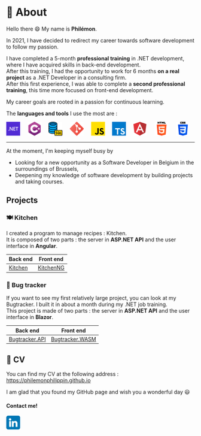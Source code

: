 # 👤 About

Hello there 😄 My name is **Philémon**.

In 2021, I have decided to redirect my career towards software development to follow my passion.

I have completed a 5-month **professional training** in .NET development, where I have acquired skills in back-end development.  
After this training, I had the opportunity to work for 6 months **on a real project** as a .NET Developer in a consulting firm.  
After this first experience, I was able to complete a **second professional training**, this time more focused on front-end development.

My career goals are rooted in a passion for continuous learning.

The **languages and tools** I use the most are :

![.NET](./dotnet.png ".NET") &nbsp; &nbsp;
![C#](./csharp.png "C#") &nbsp; &nbsp;
![SQL](./sql.png "SQL") &nbsp; &nbsp;
![Git](./git.png "Git") &nbsp; &nbsp;
![JavaScript](./js.png "JavaScript") &nbsp; &nbsp;
![TypeScript](./ts.png "TypeScript") &nbsp; &nbsp;
![Angular](./angular.png "Angular") &nbsp; &nbsp;
![HTML](./html.png "HTML") &nbsp; &nbsp;
![CSS](./css.png "CSS")

---

At the moment, I'm keeping myself busy by

- Looking for a new opportunity as a Software Developer in Belgium in the surroundings of Brussels,
- Deepening my knowledge of software development by building projects and taking courses.

## Projects

### 🍽️ Kitchen

I created a program to manage recipes : Kitchen.  
It is composed of two parts : the server in **ASP.NET API** and the user interface in **Angular**.

| Back end                                                     | Front end                                                        |
| ------------------------------------------------------------ | ---------------------------------------------------------------- |
| [Kitchen](https://github.com/PhilemonPhilippin/Kitchen-repo) | [KitchenNG](https://github.com/PhilemonPhilippin/KitchenNG-repo) |

### 🐞 Bug tracker

If you want to see my first relatively large project, you can look at my Bugtracker.
I built it in about a month during my .NET job training.  
This project is made of two parts : the server in **ASP.NET API** and the user interface in **Blazor**.

| Back end                                                                   | Front end                                                                    |
| -------------------------------------------------------------------------- | ---------------------------------------------------------------------------- |
| [Bugtracker.API](https://github.com/PhilemonPhilippin/Bugtracker.API-repo) | [Bugtracker.WASM](https://github.com/PhilemonPhilippin/Bugtracker.WASM-repo) |

## 📄 CV

You can find my CV at the following address : https://philemonphilippin.github.io

I am glad that you found my GitHub page and wish you a wonderful day 😃

#### Contact me!

[![LinkedIn - Philémon Philippin](/linkedin.png)](https://www.linkedin.com/in/philemonphilippin/ "LinkedIn vers philemonphilippin")
